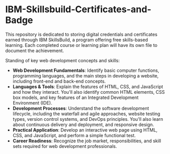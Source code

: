 # IBM-Skillsbuild-Certificates-and-Badge

This repository is dedicated to storing digital credentials and certificates earned through IBM SkillsBuild, a program offering free skills-based learning. Each completed course or learning plan will have its own file to document the achievement.

Standing of key web development concepts and skills:
* **Web Development Fundamentals**: Identify basic computer functions, programming languages, and the main steps in developing a website, including front-end and back-end concepts.
* **Languages & Tools**: Explain the features of HTML, CSS, and JavaScript and how they interact. You'll also identify common HTML elements, CSS box models, and key features of an Integrated Development Environment (IDE).
* **Development Processes**: Understand the software development lifecycle, including the waterfall and agile approaches, website testing types, version control systems, and DevOps principles. You'll also learn about continuous delivery and deployment, and responsive design.
* **Practical Application**: Develop an interactive web page using HTML, CSS, and JavaScript, and perform a simple functional test.
* **Career Readiness**: Recognize the job market, responsibilities, and skill sets required for web development professionals.
```
